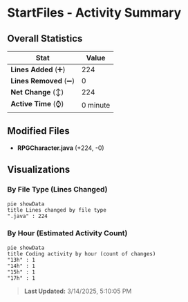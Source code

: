 # StartFiles - Activity Summary 

## Overall Statistics

| Stat                   | Value                                                             |
| ---------------------- | ----------------------------------------------------------------- |
| **Lines Added** (➕)   | 224                                          |
| **Lines Removed** (➖) | 0                                        |
| **Net Change** (↕)    | 224                |
| **Active Time** (⌚)   | 0 minute |


## Modified Files
- **RPGCharacter.java** (+224, -0)

## Visualizations

### By File Type (Lines Changed)

```mermaid
pie showData
title Lines changed by file type
".java" : 224
```

### By Hour (Estimated Activity Count)

```mermaid
pie showData
title Coding activity by hour (count of changes)
"13h" : 1
"14h" : 1
"15h" : 1
"17h" : 1
```


> **Last Updated:** 3/14/2025, 5:10:05 PM